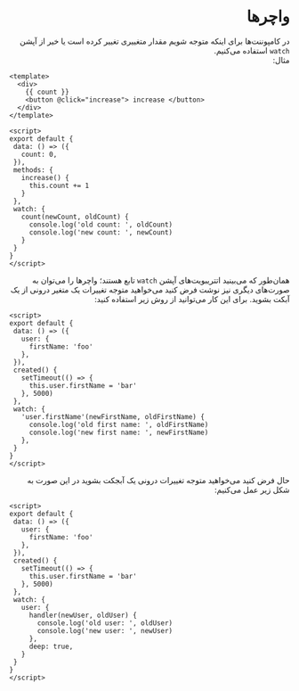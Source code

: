 <div dir="rtl">
<h1>
    واچر‌ها
</h1>

در کامپوننت‌ها برای اینکه متوجه شویم مقدار متغییری تغییر کرده است یا خیر از آپشن <code>watch</code> استفاده می‌کنیم.
<br>
مثال:

<div dir="ltr">

```vue
<template>
  <div>
    {{ count }}
    <button @click="increase"> increase </button>
  </div>
</template>

<script>
export default {
 data: () => ({
   count: 0,
 }), 
 methods: {
   increase() {
     this.count += 1
   }   
 },
 watch: {
   count(newCount, oldCount) {
     console.log('old count: ', oldCount)
     console.log('new count: ', newCount)
   }
 } 
}
</script>
```
</div>

همان‌طور که می‌بینید اتتریبویت‌های آپشن <code>watch</code>
تابع هستند؛ واچر‌ها را می‌توان به صورت‌های دیگری نیز نوشت فرض کنید می‌خواهید متوجه تغییرات یک متغیر درونی از یک آبکت 
بشوید.
برای این کار می‌توانید از روش زیر استفاده کنید:

<div dir="ltr">

```vue
<script>
export default {
 data: () => ({
   user: {
     firstName: 'foo'
   },
 }), 
 created() {
   setTimeout(() => {
     this.user.firstName = 'bar'
   }, 5000)
 },
 watch: {
   'user.firstName'(newFirstName, oldFirstName) {
     console.log('old first name: ', oldFirstName)
     console.log('new first name: ', newFirstName)
   },
 } 
}
</script>
```
</div>

حال فرض کنید می‌خواهید متوجه تغییرات درونی یک آبجکت بشوید در این صورت به شکل زیر عمل می‌کنیم:


<div dir="ltr">

```vue
<script>
export default {
 data: () => ({
   user: {
     firstName: 'foo'
   },
 }), 
 created() {
   setTimeout(() => {
     this.user.firstName = 'bar'
   }, 5000)
 },
 watch: {
   user: {
     handler(newUser, oldUser) {
       console.log('old user: ', oldUser)
       console.log('new user: ', newUser)
     },
     deep: true,
   }
 } 
}
</script>
```
</div>


</div>
